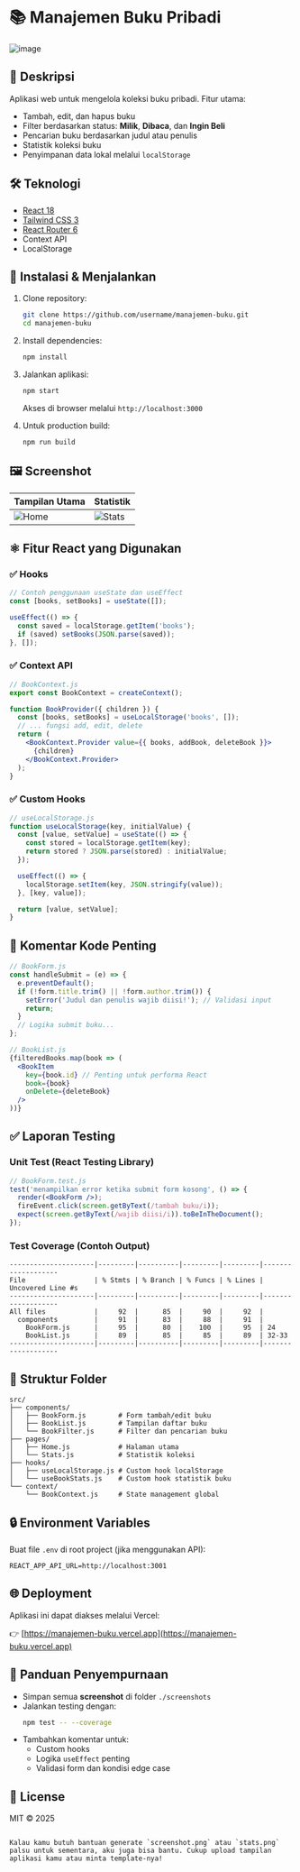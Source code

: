 # 📚 Manajemen Buku Pribadi

![image](https://github.com/user-attachments/assets/99fb62ac-14da-41da-9233-78e2644da10f)

## 📝 Deskripsi
Aplikasi web untuk mengelola koleksi buku pribadi. Fitur utama:
- Tambah, edit, dan hapus buku
- Filter berdasarkan status: **Milik**, **Dibaca**, dan **Ingin Beli**
- Pencarian buku berdasarkan judul atau penulis
- Statistik koleksi buku
- Penyimpanan data lokal melalui `localStorage`

## 🛠 Teknologi
- [React 18](https://reactjs.org/)
- [Tailwind CSS 3](https://tailwindcss.com/)
- [React Router 6](https://reactrouter.com/)
- Context API
- LocalStorage

## 🚀 Instalasi & Menjalankan

1. Clone repository:
   ```bash
   git clone https://github.com/username/manajemen-buku.git
   cd manajemen-buku
   ```

2. Install dependencies:
   ```bash
   npm install
   ```

3. Jalankan aplikasi:
   ```bash
   npm start
   ```
   Akses di browser melalui `http://localhost:3000`

4. Untuk production build:
   ```bash
   npm run build
   ```

## 🖼 Screenshot

| Tampilan Utama | Statistik |
|----------------|-----------|
| ![Home](./screenshots/home.png) | ![Stats](./screenshots/stats.png) |

## ⚛️ Fitur React yang Digunakan

### ✅ Hooks
```jsx
// Contoh penggunaan useState dan useEffect
const [books, setBooks] = useState([]);

useEffect(() => {
  const saved = localStorage.getItem('books');
  if (saved) setBooks(JSON.parse(saved));
}, []);
```

### ✅ Context API
```jsx
// BookContext.js
export const BookContext = createContext();

function BookProvider({ children }) {
  const [books, setBooks] = useLocalStorage('books', []);
  // ... fungsi add, edit, delete
  return (
    <BookContext.Provider value={{ books, addBook, deleteBook }}>
      {children}
    </BookContext.Provider>
  );
}
```

### ✅ Custom Hooks
```jsx
// useLocalStorage.js
function useLocalStorage(key, initialValue) {
  const [value, setValue] = useState(() => {
    const stored = localStorage.getItem(key);
    return stored ? JSON.parse(stored) : initialValue;
  });

  useEffect(() => {
    localStorage.setItem(key, JSON.stringify(value));
  }, [key, value]);

  return [value, setValue];
}
```

## 📝 Komentar Kode Penting

```jsx
// BookForm.js
const handleSubmit = (e) => {
  e.preventDefault();
  if (!form.title.trim() || !form.author.trim()) {
    setError('Judul dan penulis wajib diisi!'); // Validasi input
    return;
  }
  // Logika submit buku...
};
```

```jsx
// BookList.js
{filteredBooks.map(book => (
  <BookItem 
    key={book.id} // Penting untuk performa React
    book={book} 
    onDelete={deleteBook}
  />
))}
```

## ✅ Laporan Testing

### Unit Test (React Testing Library)

```jsx
// BookForm.test.js
test('menampilkan error ketika submit form kosong', () => {
  render(<BookForm />);
  fireEvent.click(screen.getByText(/tambah buku/i));
  expect(screen.getByText(/wajib diisi/i)).toBeInTheDocument();
});
```

### Test Coverage (Contoh Output)

```
---------------------|---------|----------|---------|---------|-------------------
File                 | % Stmts | % Branch | % Funcs | % Lines | Uncovered Line #s
---------------------|---------|----------|---------|---------|-------------------
All files            |     92  |      85  |     90  |     92  |
  components         |     91  |      83  |     88  |     91  |
    BookForm.js      |     95  |      80  |    100  |     95  | 24
    BookList.js      |     89  |      85  |     85  |     89  | 32-33
---------------------|---------|----------|---------|---------|-------------------
```

## 🧩 Struktur Folder

```
src/
├── components/
│   ├── BookForm.js        # Form tambah/edit buku
│   ├── BookList.js        # Tampilan daftar buku
│   └── BookFilter.js      # Filter dan pencarian buku
├── pages/
│   ├── Home.js            # Halaman utama
│   └── Stats.js           # Statistik koleksi
├── hooks/
│   ├── useLocalStorage.js # Custom hook localStorage
│   └── useBookStats.js    # Custom hook statistik buku
└── context/
    └── BookContext.js     # State management global
```

## 🔒 Environment Variables

Buat file `.env` di root project (jika menggunakan API):
```
REACT_APP_API_URL=http://localhost:3001
```

## 🌐 Deployment

Aplikasi ini dapat diakses melalui Vercel:

👉 [https://manajemen-buku.vercel.app](https://manajemen-buku.vercel.app)

## 📌 Panduan Penyempurnaan

- Simpan semua **screenshot** di folder `./screenshots`
- Jalankan testing dengan:
  ```bash
  npm test -- --coverage
  ```
- Tambahkan komentar untuk:
  - Custom hooks
  - Logika `useEffect` penting
  - Validasi form dan kondisi edge case

## 📜 License

MIT © 2025
```

Kalau kamu butuh bantuan generate `screenshot.png` atau `stats.png` palsu untuk sementara, aku juga bisa bantu. Cukup upload tampilan aplikasi kamu atau minta template-nya!
